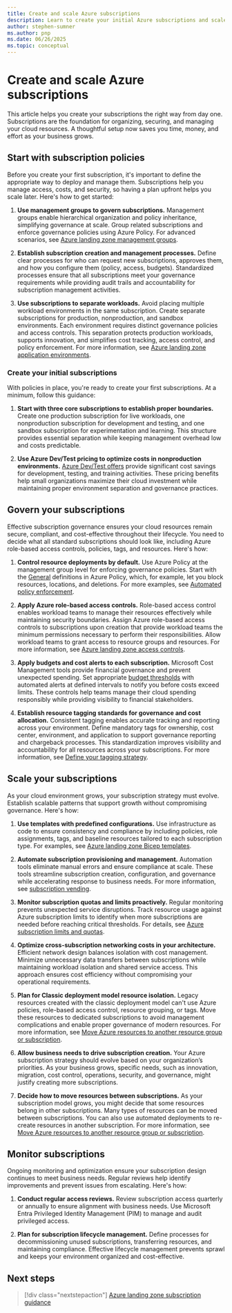 ```yaml
---
title: Create and scale Azure subscriptions
description: Learn to create your initial Azure subscriptions and scale your subscriptions as your Azure environment grows.
author: stephen-sumner
ms.author: pnp
ms.date: 06/26/2025
ms.topic: conceptual
---
```


# Create and scale Azure subscriptions

This article helps you create your subscriptions the right way from day one. Subscriptions are the foundation for organizing, securing, and managing your cloud resources. A thoughtful setup now saves you time, money, and effort as your business grows.

## Start with subscription policies

Before you create your first subscription, it's important to define the appropriate way to deploy and manage them. Subscriptions help you manage access, costs, and security, so having a plan upfront helps you scale later. Here's how to get started:

1. **Use management groups to govern subscriptions.** Management groups enable hierarchical organization and policy inheritance, simplifying governance at scale. Group related subscriptions and enforce governance policies using Azure Policy. For advanced scenarios, see [Azure landing zone management groups](/azure/cloud-adoption-framework/ready/landing-zone/design-area/resource-org-management-groups).

1. **Establish subscription creation and management processes.** Define clear processes for who can request new subscriptions, approves them, and how you configure them (policy, access, budgets). Standardized processes ensure that all subscriptions meet your governance requirements while providing audit trails and accountability for subscription management activities.

1. **Use subscriptions to separate workloads.** Avoid placing multiple workload environments in the same subscription. Create separate subscriptions for production, nonproduction, and sandbox environments. Each environment requires distinct governance policies and access controls. This separation protects production workloads, supports innovation, and simplifies cost tracking, access control, and policy enforcement. For more information, see [Azure landing zone application environments](/azure/cloud-adoption-framework/ready/landing-zone/design-area/management-application-environments#environments-subscriptions-and-management-groups).

### Create your initial subscriptions

With policies in place, you're ready to create your first subscriptions. At a minimum, follow this guidance:

1. **Start with three core subscriptions to establish proper boundaries.** Create one production subscription for live workloads, one nonproduction subscription for development and testing, and one sandbox subscription for experimentation and learning. This structure provides essential separation while keeping management overhead low and costs predictable.

1. **Use Azure Dev/Test pricing to optimize costs in nonproduction environments.** [Azure Dev/Test offers](https://azure.microsoft.com/pricing/dev-test/) provide significant cost savings for development, testing, and training activities. These pricing benefits help small organizations maximize their cloud investment while maintaining proper environment separation and governance practices.

## Govern your subscriptions

Effective subscription governance ensures your cloud resources remain secure, compliant, and cost-effective throughout their lifecycle. You need to decide what all standard subscriptions should look like, including Azure role-based access controls, policies, tags, and resources. Here's how:

1. **Control resource deployments by default.** Use Azure Policy at the management group level for enforcing governance policies. Start with the [General](/azure/governance/policy/samples/built-in-policies#general) definitions in Azure Policy, which, for example, let you block resources, locations, and deletions. For more examples, see [Automated policy enforcement](/azure/cloud-adoption-framework/govern/enforce-cloud-governance-policies#enforce-cloud-governance-policies-automatically).

1. **Apply Azure role-based access controls.** Role-based access control enables workload teams to manage their resources effectively while maintaining security boundaries. Assign Azure role-based access controls to subscriptions upon creation that provide workload teams the minimum permissions necessary to perform their responsibilities. Allow workload teams to grant access to resource groups and resources. For more information, see [Azure landing zone access controls](/azure/cloud-adoption-framework/ready/landing-zone/design-area/identity-access-landing-zones#general-recommendations).

1. **Apply budgets and cost alerts to each subscription.** Microsoft Cost Management tools provide financial governance and prevent unexpected spending. Set appropriate [budget thresholds](/azure/cost-management-billing/costs/tutorial-acm-create-budgets?tabs=psbudget) with automated alerts at defined intervals to notify you before costs exceed limits. These controls help teams manage their cloud spending responsibly while providing visibility to financial stakeholders.

1. **Establish resource tagging standards for governance and cost allocation.** Consistent tagging enables accurate tracking and reporting across your environment. Define mandatory tags for ownership, cost center, environment, and application to support governance reporting and chargeback processes. This standardization improves visibility and accountability for all resources across your subscriptions. For more information, see [Define your tagging strategy](/azure/cloud-adoption-framework/ready/azure-best-practices/resource-tagging).

## Scale your subscriptions

As your cloud environment grows, your subscription strategy must evolve. Establish scalable patterns that support growth without compromising governance. Here's how:

1. **Use templates with predefined configurations.** Use infrastructure as code to ensure consistency and compliance by including policies, role assignments, tags, and baseline resources tailored to each subscription type. For examples, see [Azure landing zone Bicep templates](/azure/architecture/landing-zones/bicep/landing-zone-bicep#module-descriptions).

1. **Automate subscription provisioning and management.** Automation tools eliminate manual errors and ensure compliance at scale. These tools streamline subscription creation, configuration, and governance while accelerating response to business needs. For more information, see [subscription vending](/azure/cloud-adoption-framework/ready/landing-zone/design-area/subscription-vending).

1. **Monitor subscription quotas and limits proactively.** Regular monitoring prevents unexpected service disruptions. Track resource usage against Azure subscription limits to identify when more subscriptions are needed before reaching critical thresholds. For details, see [Azure subscription limits and quotas](/azure/azure-resource-manager/management/azure-subscription-service-limits#general-limits).

1. **Optimize cross-subscription networking costs in your architecture.** Efficient network design balances isolation with cost management. Minimize unnecessary data transfers between subscriptions while maintaining workload isolation and shared service access. This approach ensures cost efficiency without compromising your operational requirements.

1. **Plan for Classic deployment model resource isolation.** Legacy resources created with the classic deployment model can't use Azure policies, role-based access control, resource grouping, or tags. Move these resources to dedicated subscriptions to avoid management complications and enable proper governance of modern resources. For more information, see [Move Azure resources to another resource group or subscription](/azure/azure-resource-manager/management/move-resource-group-and-subscription).

1. **Allow business needs to drive subscription creation.** Your Azure subscription strategy should evolve based on your organization’s priorities. As your business grows, specific needs, such as innovation, migration, cost control, operations, security, and governance, might justify creating more subscriptions.

1. **Decide how to move resources between subscriptions.** As your subscription model grows, you might decide that some resources belong in other subscriptions. Many types of resources can be moved between subscriptions. You can also use automated deployments to re-create resources in another subscription. For more information, see [Move Azure resources to another resource group or subscription](/azure/azure-resource-manager/management/move-resource-group-and-subscription).

## Monitor subscriptions

Ongoing monitoring and optimization ensure your subscription design continues to meet business needs. Regular reviews help identify improvements and prevent issues from escalating. Here's how:

1. **Conduct regular access reviews.** Review subscription access quarterly or annually to ensure alignment with business needs. Use Microsoft Entra Privileged Identity Management (PIM) to manage and audit privileged access.

1. **Plan for subscription lifecycle management.** Define processes for decommissioning unused subscriptions, transferring resources, and maintaining compliance. Effective lifecycle management prevents sprawl and keeps your environment organized and cost-effective.

## Next steps

> [!div class="nextstepaction"]
> [Azure landing zone subscription guidance](/azure/cloud-adoption-framework/ready/landing-zone/design-area/resource-org-subscriptions)